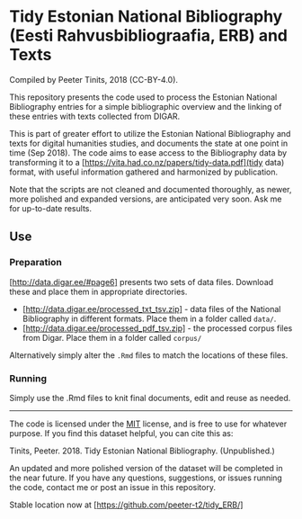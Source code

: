 # Tidy Estonian National Bibliography (Eesti Rahvusbibliograafia, ERB) and Texts

Compiled by Peeter Tinits, 2018 (CC-BY-4.0).


This repository presents the code used to process the Estonian National Bibliography entries for a simple bibliographic overview and the linking of these entries with texts collected from DIGAR. 

This is part of greater effort to utilize the Estonian National Bibliography and texts for digital humanities studies, and documents the state at one point in time (Sep 2018). The code aims to ease access to the Bibliography data by transforming it to a [https://vita.had.co.nz/papers/tidy-data.pdf](tidy data) format, with useful information gathered and harmonized by publication.

Note that the scripts are not cleaned and documented thoroughly, as newer, more polished and expanded versions, are anticipated very soon. Ask me for up-to-date results.


## Use

### Preparation 

[http://data.digar.ee/#page6] presents two sets of data files. Download these and place them in appropriate directories.
- [http://data.digar.ee/processed_txt_tsv.zip] - data files of the National Bibliography in different formats. Place them in a folder called `data/`.
- [http://data.digar.ee/processed_pdf_tsv.zip] - the processed corpus files from Digar. Place them in a folder called `corpus/`

Alternatively simply alter the `.Rmd` files to match the locations of these files.

### Running

Simply use the .Rmd files to knit final documents, edit and reuse as needed.


--------------

The code is licensed under the [MIT](https://choosealicense.com/licenses/mit/) license, and is free to use for whatever purpose. If you find this dataset helpful, you can cite this as:

Tinits, Peeter. 2018. Tidy Estonian National Bibliography. (Unpublished.)

An updated and more polished version of the dataset will be completed in the near future. If you have any questions, suggestions, or issues running the code, contact me or post an issue in this repository.

Stable location now at [https://github.com/peeter-t2/tidy_ERB/]
